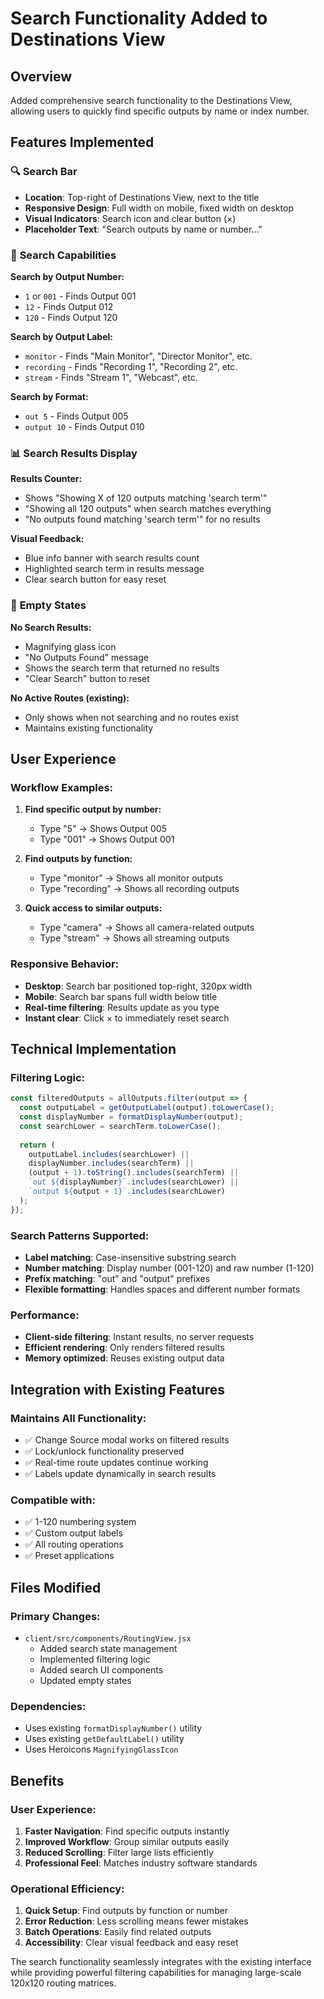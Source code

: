 # Search Functionality Added to Destinations View

## Overview
Added comprehensive search functionality to the Destinations View, allowing users to quickly find specific outputs by name or index number.

## Features Implemented

### 🔍 **Search Bar**
- **Location**: Top-right of Destinations View, next to the title
- **Responsive Design**: Full width on mobile, fixed width on desktop
- **Visual Indicators**: Search icon and clear button (×)
- **Placeholder Text**: "Search outputs by name or number..."

### 🎯 **Search Capabilities**

**Search by Output Number:**
- `1` or `001` - Finds Output 001
- `12` - Finds Output 012
- `120` - Finds Output 120

**Search by Output Label:**
- `monitor` - Finds "Main Monitor", "Director Monitor", etc.
- `recording` - Finds "Recording 1", "Recording 2", etc.
- `stream` - Finds "Stream 1", "Webcast", etc.

**Search by Format:**
- `out 5` - Finds Output 005
- `output 10` - Finds Output 010

### 📊 **Search Results Display**

**Results Counter:**
- Shows "Showing X of 120 outputs matching 'search term'"
- "Showing all 120 outputs" when search matches everything
- "No outputs found matching 'search term'" for no results

**Visual Feedback:**
- Blue info banner with search results count
- Highlighted search term in results message
- Clear search button for easy reset

### 🚫 **Empty States**

**No Search Results:**
- Magnifying glass icon
- "No Outputs Found" message
- Shows the search term that returned no results
- "Clear Search" button to reset

**No Active Routes (existing):**
- Only shows when not searching and no routes exist
- Maintains existing functionality

## User Experience

### **Workflow Examples:**

1. **Find specific output by number:**
   - Type "5" → Shows Output 005
   - Type "001" → Shows Output 001

2. **Find outputs by function:**
   - Type "monitor" → Shows all monitor outputs
   - Type "recording" → Shows all recording outputs

3. **Quick access to similar outputs:**
   - Type "camera" → Shows all camera-related outputs
   - Type "stream" → Shows all streaming outputs

### **Responsive Behavior:**
- **Desktop**: Search bar positioned top-right, 320px width
- **Mobile**: Search bar spans full width below title
- **Real-time filtering**: Results update as you type
- **Instant clear**: Click × to immediately reset search

## Technical Implementation

### **Filtering Logic:**
```javascript
const filteredOutputs = allOutputs.filter(output => {
  const outputLabel = getOutputLabel(output).toLowerCase();
  const displayNumber = formatDisplayNumber(output);
  const searchLower = searchTerm.toLowerCase();
  
  return (
    outputLabel.includes(searchLower) ||
    displayNumber.includes(searchTerm) ||
    (output + 1).toString().includes(searchTerm) ||
    `out ${displayNumber}`.includes(searchLower) ||
    `output ${output + 1}`.includes(searchLower)
  );
});
```

### **Search Patterns Supported:**
- **Label matching**: Case-insensitive substring search
- **Number matching**: Display number (001-120) and raw number (1-120)
- **Prefix matching**: "out" and "output" prefixes
- **Flexible formatting**: Handles spaces and different number formats

### **Performance:**
- **Client-side filtering**: Instant results, no server requests
- **Efficient rendering**: Only renders filtered results
- **Memory optimized**: Reuses existing output data

## Integration with Existing Features

### **Maintains All Functionality:**
- ✅ Change Source modal works on filtered results
- ✅ Lock/unlock functionality preserved
- ✅ Real-time route updates continue working
- ✅ Labels update dynamically in search results

### **Compatible with:**
- ✅ 1-120 numbering system
- ✅ Custom output labels
- ✅ All routing operations
- ✅ Preset applications

## Files Modified

### **Primary Changes:**
- `client/src/components/RoutingView.jsx`
  - Added search state management
  - Implemented filtering logic  
  - Added search UI components
  - Updated empty states

### **Dependencies:**
- Uses existing `formatDisplayNumber()` utility
- Uses existing `getDefaultLabel()` utility
- Uses Heroicons `MagnifyingGlassIcon`

## Benefits

### **User Experience:**
1. **Faster Navigation**: Find specific outputs instantly
2. **Improved Workflow**: Group similar outputs easily
3. **Reduced Scrolling**: Filter large lists efficiently
4. **Professional Feel**: Matches industry software standards

### **Operational Efficiency:**
1. **Quick Setup**: Find outputs by function or number
2. **Error Reduction**: Less scrolling means fewer mistakes
3. **Batch Operations**: Easily find related outputs
4. **Accessibility**: Clear visual feedback and easy reset

The search functionality seamlessly integrates with the existing interface while providing powerful filtering capabilities for managing large-scale 120x120 routing matrices.